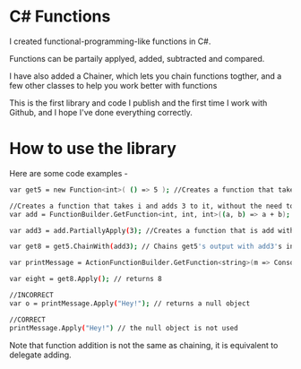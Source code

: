 # C# Functions
I created functional-programming-like functions in C#.

Functions can be partaily applyed, added, subtracted and compared.

I have also added a Chainer, which lets you chain functions togther, and a few other classes to help you work better with functions

This is the first library and code I publish and the first time I work with Github, and I hope I've done everything correctly.

# How to use the library

Here are some code examples - 

```sh
var get5 = new Function<int>( () => 5 ); //Creates a function that takes nothing and returns five

//Creates a function that takes i and adds 3 to it, without the need to specify the types in <> when the compiler can infer the types
var add = FunctionBuilder.GetFunction<int, int, int>((a, b) => a + b); 

var add3 = add.PartiallyApply(3); //Creates a function that is add with the first parameter set always to 3

var get8 = get5.ChainWith(add3); // Chains get5's output with add3's input

var printMessage = ActionFunctionBuilder.GetFunction<string>(m => Console.WriteLine(m));

var eight = get8.Apply(); // returns 8

//INCORRECT 
var o = printMessage.Apply("Hey!"); // returns a null object

//CORRECT
printMessage.Apply("Hey!") // the null object is not used
```

Note that function addition is not the same as chaining, it is equivalent to delegate adding.
